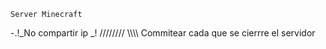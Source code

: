     Server Minecraft 
-.!_No compartir ip _! //////// 
\\\\\\\\ Commitear cada que se cierrre el servidor 
